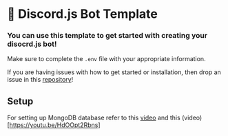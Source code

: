 # 🤖 Discord.js Bot Template

### You can use this template to get started with creating your disocrd.js bot!

Make sure to complete the `.env` file with your appropriate information.

If you are having issues with how to get started or installation, then drop an issue in this [repository](https://github.com/Rayne231/discord.js/issues)!

## Setup

For setting up MongoDB database refer to this [video](https://www.youtube.com/watch?v=solUvRZEh9g) and this (video)[https://youtu.be/HdOOpt2Rbns]
